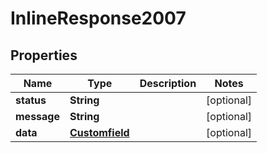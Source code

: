
# InlineResponse2007

## Properties
Name | Type | Description | Notes
------------ | ------------- | ------------- | -------------
**status** | **String** |  |  [optional]
**message** | **String** |  |  [optional]
**data** | [**Customfield**](Customfield.md) |  |  [optional]



